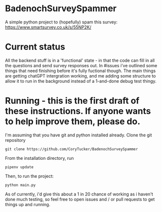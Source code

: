 # BadenochSurveySpammer
A simple python project to (hopefully) spam this survey: https://www.smartsurvey.co.uk/s/55NP2K/

# Current status
All the backend stuff is in a 'functional' state - in that the code can fill in all the questions and send survey responses out. 
In #issues i've outlined some things that need finishing before it's fully fuctional though. The main things are getting chatGPT intergration working, and me adding some structure to allow it to run in the background instead of a 1-and-done debug test thingy.

# Running - this is the first draft of these instructions. If anyone wants to help improve them, please do.
I'm assuming that you have git and python installed already.
Clone the git repository
```
git clone https://github.com/CoryTucker/BadenochSurveySpammer
```
From the installation directory, run
```
pipenv update
```
Then, to run the project:
```
python main.py
```
As of currently, i'd give this about a 1 in 20 chance of working as i haven't done much testing, so feel free to open issues and / or pull requests to get things up and running.
